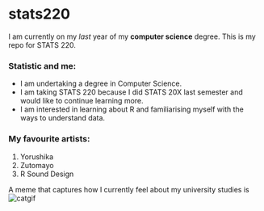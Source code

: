 # stats220

I am currently on my *last* year of my **computer science** degree. This is my repo for STATS 220. 

### Statistic and me:

- I am undertaking a degree in Computer Science.
- I am taking STATS 220 because I did STATS 20X last semester and would like to continue learning more.
- I am interested in learning about R and familiarising myself with the ways to understand data.

### My favourite artists:

1. Yorushika
2. Zutomayo
3. R Sound Design


A meme that captures how I currently feel about my university studies is ![catgif](https://c.tenor.com/oru46iVfRtgAAAAd/tenor.gif)
